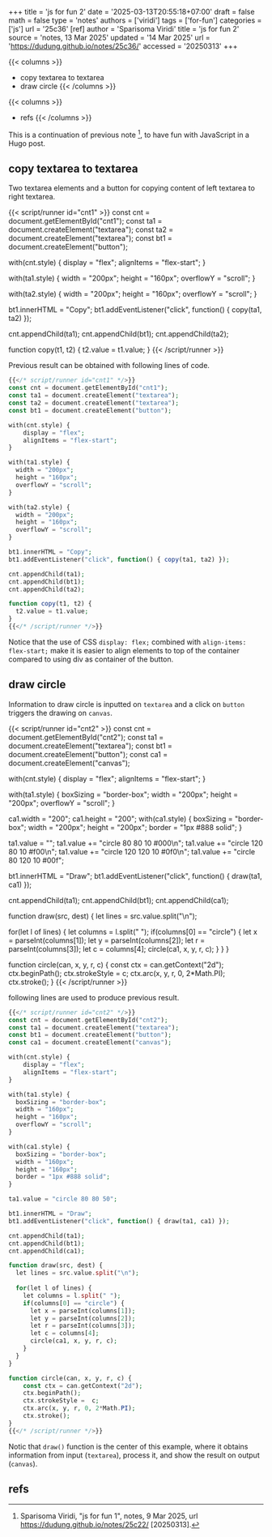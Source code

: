 +++
title = 'js for fun 2'
date = '2025-03-13T20:55:18+07:00'
draft = false
math = false
type = 'notes'
authors = ['viridi']
tags = ['for-fun']
categories = ['js']
url = '25c36'
[ref]
author = 'Sparisoma Viridi'
title = 'js for fun 2'
source = 'notes, 13 Mar 2025'
updated = '14 Mar 2025'
url = 'https://dudung.github.io/notes/25c36/'
accessed = '20250313'
+++

{{< columns >}}
+ copy textarea to textarea
+ draw circle
{{< /columns >}}

{{< columns >}}
+ refs
{{< /columns >}}

<!--more-->

This is a continuation of previous note [^viridi_2025], to have fun with JavaScript in a Hugo post.


## copy textarea to textarea
Two textarea elements and a button for copying content of left textarea to right textarea.

{{< script/runner id="cnt1" >}}
const cnt = document.getElementById("cnt1");
const ta1 = document.createElement("textarea");
const ta2 = document.createElement("textarea");
const bt1 = document.createElement("button");

with(cnt.style) {
    display = "flex";
    alignItems = "flex-start";
}

with(ta1.style) {
  width = "200px";
  height = "160px";
  overflowY = "scroll";
}

with(ta2.style) {
  width = "200px";
  height = "160px";
  overflowY = "scroll";
}

bt1.innerHTML = "Copy";
bt1.addEventListener("click", function() { copy(ta1, ta2) });

cnt.appendChild(ta1);
cnt.appendChild(bt1);
cnt.appendChild(ta2);

function copy(t1, t2) {
  t2.value = t1.value;
}
{{< /script/runner >}}

Previous result can be obtained with following lines of code.

```php
{{</* script/runner id="cnt1" */>}}
const cnt = document.getElementById("cnt1");
const ta1 = document.createElement("textarea");
const ta2 = document.createElement("textarea");
const bt1 = document.createElement("button");

with(cnt.style) {
    display = "flex";
    alignItems = "flex-start";
}

with(ta1.style) {
  width = "200px";
  height = "160px";
  overflowY = "scroll";
}

with(ta2.style) {
  width = "200px";
  height = "160px";
  overflowY = "scroll";
}

bt1.innerHTML = "Copy";
bt1.addEventListener("click", function() { copy(ta1, ta2) });

cnt.appendChild(ta1);
cnt.appendChild(bt1);
cnt.appendChild(ta2);

function copy(t1, t2) {
  t2.value = t1.value;
}
{{</* /script/runner */>}}
```

Notice that the use of CSS `display: flex;` combined with `align-items: flex-start;` make it is easier to align elements to top of the container compared to using div as container of the button.


## draw circle
Information to draw circle is inputted on `textarea` and a click on `button` triggers the drawing on `canvas`.

{{< script/runner id="cnt2" >}}
const cnt = document.getElementById("cnt2");
const ta1 = document.createElement("textarea");
const bt1 = document.createElement("button");
const ca1 = document.createElement("canvas");

with(cnt.style) {
    display = "flex";
    alignItems = "flex-start";
}

with(ta1.style) {
  boxSizing = "border-box";
  width = "200px";
  height = "200px";
  overflowY = "scroll";
}

ca1.width = "200";
ca1.height = "200"; 
with(ca1.style) {
  boxSizing = "border-box";
  width = "200px";
  height = "200px";
  border = "1px #888 solid";
}

ta1.value = "";
ta1.value += "circle 80 80 10 #000\n";
ta1.value += "circle 120 80 10 #f00\n";
ta1.value += "circle 120 120 10 #0f0\n";
ta1.value += "circle 80 120 10 #00f";

bt1.innerHTML = "Draw";
bt1.addEventListener("click", function() { draw(ta1, ca1) });

cnt.appendChild(ta1);
cnt.appendChild(bt1);
cnt.appendChild(ca1);

function draw(src, dest) {
  let lines = src.value.split("\n");
  
  for(let l of lines) {
	let columns = l.split(" ");
	if(columns[0] == "circle") {
	  let x = parseInt(columns[1]);
	  let y = parseInt(columns[2]);
	  let r = parseInt(columns[3]);
	  let c = columns[4];
	  circle(ca1, x, y, r, c);
	}
  }
}

function circle(can, x, y, r, c) {
	const ctx = can.getContext("2d");
	ctx.beginPath();
	ctx.strokeStyle =  c;
	ctx.arc(x, y, r, 0, 2*Math.PI);
	ctx.stroke();
}
{{< /script/runner >}}

following lines are used to produce previous result.

```php
{{</* script/runner id="cnt2" */>}}
const cnt = document.getElementById("cnt2");
const ta1 = document.createElement("textarea");
const bt1 = document.createElement("button");
const ca1 = document.createElement("canvas");

with(cnt.style) {
    display = "flex";
    alignItems = "flex-start";
}

with(ta1.style) {
  boxSizing = "border-box";
  width = "160px";
  height = "160px";
  overflowY = "scroll";
}

with(ca1.style) {
  boxSizing = "border-box";
  width = "160px";
  height = "160px";
  border = "1px #888 solid";
}

ta1.value = "circle 80 80 50";

bt1.innerHTML = "Draw";
bt1.addEventListener("click", function() { draw(ta1, ca1) });

cnt.appendChild(ta1);
cnt.appendChild(bt1);
cnt.appendChild(ca1);

function draw(src, dest) {
  let lines = src.value.split("\n");
  
  for(let l of lines) {
	let columns = l.split(" ");
	if(columns[0] == "circle") {
	  let x = parseInt(columns[1]);
	  let y = parseInt(columns[2]);
	  let r = parseInt(columns[3]);
	  let c = columns[4];
	  circle(ca1, x, y, r, c);
	}
  }
}

function circle(can, x, y, r, c) {
	const ctx = can.getContext("2d");
	ctx.beginPath();
	ctx.strokeStyle =  c;
	ctx.arc(x, y, r, 0, 2*Math.PI);
	ctx.stroke();
}
{{</* /script/runner */>}}
```

Notic that `draw()` function is the center of this example, where it obtains information from input (`textarea`), process it, and show the result on output (`canvas`).


## refs
[^viridi_2025]: Sparisoma Viridi, "js for fun 1", notes, 9 Mar 2025, url https://dudung.github.io/notes/25c22/ [20250313].
